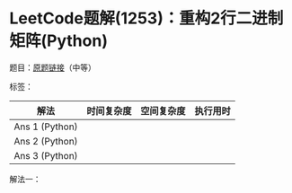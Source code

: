 # LeetCode题解(1253)：重构2行二进制矩阵(Python)

题目：[原题链接](https://leetcode-cn.com/problems/reconstruct-a-2-row-binary-matrix/)（中等）

标签：

| 解法           | 时间复杂度 | 空间复杂度 | 执行用时 |
| -------------- | ---------- | ---------- | -------- |
| Ans 1 (Python) |            |            |          |
| Ans 2 (Python) |            |            |          |
| Ans 3 (Python) |            |            |          |

解法一：

